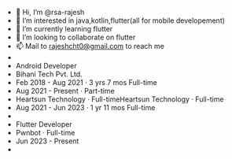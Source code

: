 - 👋 Hi, I’m @rsa-rajesh
- 👀 I’m interested in java,kotlin,flutter(all for mobile developement)
- 🌱 I’m currently learning flutter
- 💞️ I’m looking to collaborate on flutter
- 📫 Mail to rajeshcht0@gmail.com to reach me
- 
-   Android Developer
-   Bihani Tech Pvt. Ltd.
-   Feb 2018 - Aug 2021 · 3 yrs 7 mos Full-time
-   Aug 2021 - Present · Part-time
-   Heartsun Technology · Full-timeHeartsun Technology · Full-time
-   Aug 2021 - Jun 2023 · 1 yr 11 mos Full-time
-   
-   Flutter Developer
-   Pwnbot · Full-time
-   Jun 2023 - Present 
-
